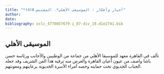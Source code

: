 ```yaml
---
title: "*أخبار وأفكار : الموسيقى الأهلي*. المقتبس 8(4)"
author: 
date: 
bibliography: oclc_4770057679-i_87-div_19.d1e2741.bib
---
```




##  الموسيقى الأهلي 


 تألف في القاهرة معهد للموسيقا الأهلي من جماعة من الوطنيين والأجانب ورئاسة حسن باشا واصف من عيون أعيان القاهرة والغرض منه ترقية هذا الفن الشريف وقد جعله الجناب الخديوي تحت حمايته وخصه أمراء الأسرة الخديوية برعايتهم ومعونتهم. 
